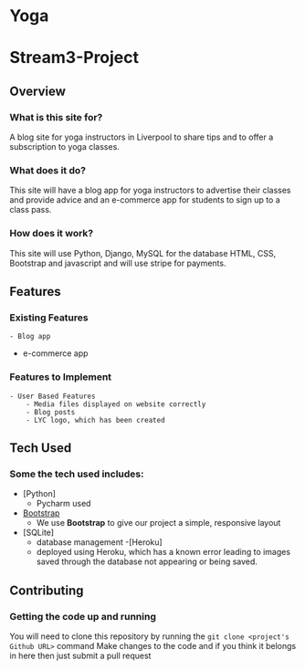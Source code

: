 # Yoga

# Stream3-Project

## Overview

### What is this site for?

A blog site for yoga instructors in Liverpool to share tips and to offer a subscription to yoga classes.

### What does it do?

This site will have a blog app for yoga instructors to advertise their classes and provide advice and an e-commerce app for students to sign up to a class pass.

### How does it work?

This site will use Python, Django, MySQL for the database HTML, CSS, Bootstrap and javascript and will use stripe for payments.

## Features

### Existing Features
	- Blog app
  - e-commerce app

### Features to Implement
	- User Based Features
		- Media files displayed on website correctly
		- Blog posts
		- LYC logo, which has been created

## Tech Used

### Some the tech used includes:
- [Python]
	- Pycharm used
- [Bootstrap](http://getbootstrap.com/)
    - We use **Bootstrap** to give our project a simple, responsive layout
- [SQLite]
	- database management
-[Heroku]
	- deployed using Heroku, which has a known error leading to images saved through the database not appearing or being saved.

## Contributing

### Getting the code up and running
You will need to clone this repository by running the ```git clone <project's Github URL>``` command
Make changes to the code and if you think it belongs in here then just submit a pull request
